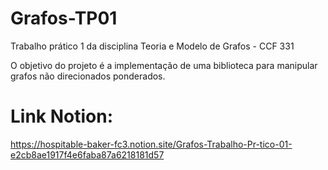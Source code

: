 # Grafos-TP01
Trabalho prático 1 da disciplina Teoria e Modelo de Grafos - CCF 331

O objetivo do projeto é a implementação de uma biblioteca para manipular grafos não direcionados ponderados.

# Link Notion:
https://hospitable-baker-fc3.notion.site/Grafos-Trabalho-Pr-tico-01-e2cb8ae1917f4e6faba87a6218181d57
